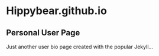 # Hippybear.github.io
## Personal User Page

Just another user bio page created with the popular Jekyll...